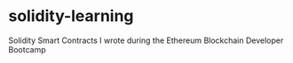 # solidity-learning
Solidity Smart Contracts I wrote during the Ethereum Blockchain Developer Bootcamp
